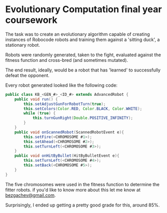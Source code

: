 # Evolutionary Computation final year coursework

The task was to create an evolutionary algorithm capable of creating instances of Robocode robots and training them against a 'sitting duck', a stationary robot.

Robots were randomly generated, taken to the fight, evaluated against the fitness function and cross-bred (and sometimes mutated).

The end result, ideally, would be a robot that has 'learned' to successfully defeat the opponent.

Every robot generated looked like the following code:

```java
public class KB_<GEN_#>_<ID_#> extends AdvancedRobot {
    public void run() {
        this.setAdjustGunForRobotTurn(true);
        this.setColors(Color.RED, Color.BLACK, Color.WHITE);
        while (true) {
            this.turnGunRight(Double.POSITIVE_INFINITY);
        }
    }
    public void onScannedRobot(ScannedRobotEvent e){
        this.setFire(<CHROMOSOME #1>);
        this.setAhead(<CHROMOSOME #2>);
        this.setTurnLeft(<CHROMOSOME #3>);
    }
    public void onHitByBullet(HitByBulletEvent e){
        this.setTurnLeft(<CHROMOSOME #4>);      
        this.setBack(<CHROMOSOME #5>);
    }
}
```

The five chromosomes were used in the fitness function to determine the fitter robots. if you'd like to know more about this let me know at bezgachev@gmail.com.

Surprisingly, I ended up getting a pretty good grade for this, around 85%.

